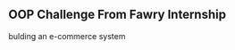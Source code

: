 OOP Challenge From Fawry Internship
-----------------------------------
bulding an e-commerce system
